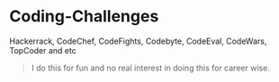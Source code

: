 # Coding-Challenges

Hackerrack, CodeChef, CodeFights, Codebyte, CodeEval, CodeWars, TopCoder and etc



> I do this for fun and no real interest in doing this for career wise.
